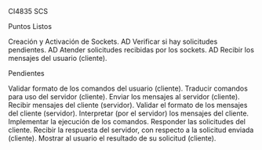 CI4835
SCS

Puntos Listos

Creación y Activación de Sockets. AD
Verificar si hay solicitudes pendientes. AD
Atender solicitudes recibidas por los sockets. AD
Recibir los mensajes del usuario (cliente).

Pendientes

Validar formato de los comandos del usuario (cliente).
Traducir comandos para uso del servidor (cliente).
Enviar los mensajes al servidor (cliente).
Recibir mensajes del cliente (servidor).
Validar el formato de los mensajes del cliente (servidor).
Interpretar (por el servidor) los mensajes del cliente.
Implementar la ejecución de los comandos.
Responder las solicitudes del cliente.
Recibir la respuesta del servidor, con respecto a la solicitud enviada (cliente).
Mostrar al usuario el resultado de su solicitud (cliente).
